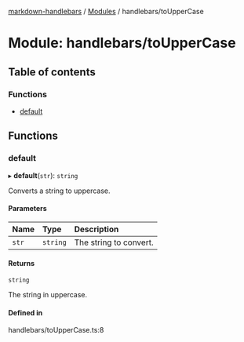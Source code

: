 [markdown-handlebars](../README.md) / [Modules](../modules.md) / handlebars/toUpperCase

# Module: handlebars/toUpperCase

## Table of contents

### Functions

- [default](handlebars_toUpperCase.md#default)

## Functions

### default

▸ **default**(`str`): `string`

Converts a string to uppercase.

#### Parameters

| Name | Type | Description |
| :------ | :------ | :------ |
| `str` | `string` | The string to convert. |

#### Returns

`string`

The string in uppercase.

#### Defined in

handlebars/toUpperCase.ts:8
